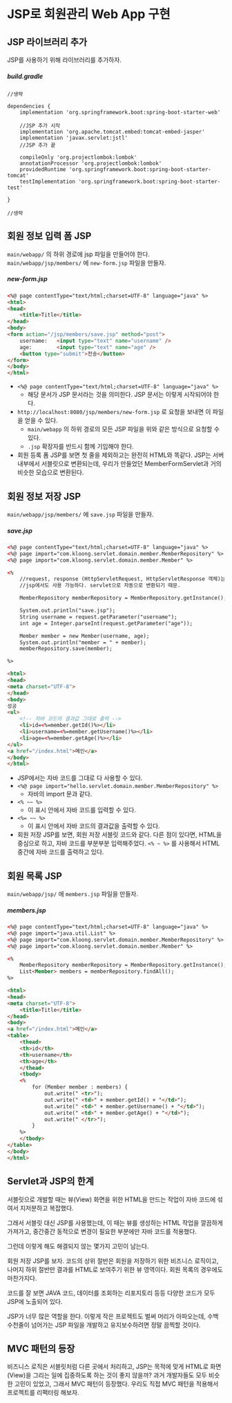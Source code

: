 # JSP로 회원관리 Web App 구현

## JSP 라이브러리 추가
JSP를 사용하기 위해 라이브러리를 추가하자.

##### build.gradle
```
//생략

dependencies {
	implementation 'org.springframework.boot:spring-boot-starter-web'

	//JSP 추가 시작
	implementation 'org.apache.tomcat.embed:tomcat-embed-jasper'
	implementation 'javax.servlet:jstl'
	//JSP 추가 끝

	compileOnly 'org.projectlombok:lombok'
	annotationProcessor 'org.projectlombok:lombok'
	providedRuntime 'org.springframework.boot:spring-boot-starter-tomcat'
	testImplementation 'org.springframework.boot:spring-boot-starter-test'

}

//생략
```


## 회원 정보 입력 폼 JSP
`main/webapp/` 의 하위 경로에 jsp 파일을 만들어야 한다.  
`main/webapp/jsp/members/` 에 `new-form.jsp` 파일을 만들자.

##### new-form.jsp
```html
<%@ page contentType="text/html;charset=UTF-8" language="java" %>
<html>
<head>
    <title>Title</title>
</head>
<body>
<form action="/jsp/members/save.jsp" method="post">
    username:   <input type="text" name="username" />
    age:        <input type="text" name="age" />
    <button type="submit">전송</button>
</form>
</body>
</html>
```
- `<%@ page contentType="text/html;charset=UTF-8" language="java" %>`
	- 해당 문서가 JSP 문서라는 것을 의미한다. JSP 문서는 이렇게 시작되어야 한다.
- `http://localhost:8080/jsp/members/new-form.jsp` 로 요청을 보내면 이 파일을 얻을 수 있다.
	- `main/webapp` 의 하위 경로의 모든 JSP 파일을 위와 같은 방식으로 요청할 수 있다.
	- `.jsp` 확장자를 반드시 함께 기입해야 한다.
- 회원 등록 폼 JSP를 보면 첫 줄을 제외하고는 완전히 HTML와 똑같다. JSP는 서버 내부에서 서블릿으로 변환되는데, 우리가 만들었던 MemberFormServlet과 거의 비슷한 모습으로 변환된다.


## 회원 정보 저장 JSP
`main/webapp/jsp/members/` 에 `save.jsp` 파일을 만들자.

##### save.jsp
```HTML
<%@ page contentType="text/html;charset=UTF-8" language="java" %>
<%@ page import="com.kloong.servlet.domain.member.MemberRepository" %>
<%@ page import="com.kloong.servlet.domain.member.Member" %>

<%
    //request, response (HttpServletRequest, HttpServletResponse 객체)는
    //jsp에서도 사용 가능하다. servlet으로 자동으로 변환되기 때문.

    MemberRepository memberRepository = MemberRepository.getInstance();

    System.out.println("save.jsp");
    String username = request.getParameter("username");
    int age = Integer.parseInt(request.getParameter("age"));

    Member member = new Member(username, age);
    System.out.println("member = " + member);
    memberRepository.save(member);

%>

<html>
<head>
<meta charset="UTF-8">
</head>
<body>
성공
<ul>
	<!-- 자바 코드의 결과값 그대로 출력 -->
    <li>id=<%=member.getId()%></li>
    <li>username=<%=member.getUsername()%></li>
    <li>age=<%=member.getAge()%></li>
</ul>
<a href="/index.html">메인</a>
</body>
</html>
```

- JSP에서는 자바 코드를 그대로 다 사용할 수 있다.
- `<%@ page import="hello.servlet.domain.member.MemberRepository" %>`
	- 자바의 import 문과 같다.
- `<% ~~ %>`
	- 이 표시 안에서 자바 코드를 입력할 수 있다.
- `<%= ~~ %>`
	- 이 표시 안에서 자바 코드의 결과값을 출력할 수 있다.
- 회원 저장 JSP를 보면, 회원 저장 서블릿 코드와 같다. 다른 점이 있다면, HTML을 중심으로 하고, 자바 코드를 부분부분 입력해주었다. `<% ~ %>` 를 사용해서 HTML 중간에 자바 코드를 출력하고 있다.

## 회원 목록 JSP
`main/webapp/jsp/` 에 `members.jsp` 파일을 만들자.

##### members.jsp
```HTML
<%@ page contentType="text/html;charset=UTF-8" language="java" %>
<%@ page import="java.util.List" %>
<%@ page import="com.kloong.servlet.domain.member.MemberRepository" %>
<%@ page import="com.kloong.servlet.domain.member.Member" %>

<%
    MemberRepository memberRepository = MemberRepository.getInstance();
    List<Member> members = memberRepository.findAll();
%>

<html>
<head>
<meta charset="UTF-8">
    <title>Title</title>
</head>
<body>
<a href="/index.html">메인</a>
<table>
    <thead>
    <th>id</th>
    <th>username</th>
    <th>age</th>
    </thead>
    <tbody>
    <%
        for (Member member : members) {
            out.write(" <tr>");
            out.write(" <td>" + member.getId() + "</td>");
            out.write(" <td>" + member.getUsername() + "</td>");
            out.write(" <td>" + member.getAge() + "</td>");
            out.write(" </tr>");
        }
    %>
    </tbody>
</table>
</body>
</html>
```


## Servlet과 JSP의 한계
서블릿으로 개발할 때는 뷰(View) 화면을 위한 HTML을 만드는 작업이 자바 코드에 섞여서 지저분하고 복잡했다.

그래서 서블릿 대신 JSP를 사용했는데, 이 때는 뷰를 생성하는 HTML 작업을 깔끔하게 가져가고, 중간중간 동적으로 변경이 필요한 부분에만 자바 코드를 적용했다.

그런데 이렇게 해도 해결되지 않는 몇가지 고민이 남는다.

회원 저장 JSP를 보자. 코드의 상위 절반은 회원을 저장하기 위한 비즈니스 로직이고, 나머지 하위 절반만 결과를 HTML로 보여주기 위한 뷰 영역이다. 회원 목록의 경우에도 마찬가지다.

코드를 잘 보면 JAVA 코드, 데이터를 조회하는 리포지토리 등등 다양한 코드가 모두 JSP에 노출되어 있다.

JSP가 너무 많은 역할을 한다. 이렇게 작은 프로젝트도 벌써 머리가 아파오는데, 수백 수천줄이 넘어가는 JSP 파일을 개발하고 유지보수하려면 정말 끔찍할 것이다.


## MVC 패턴의 등장
비즈니스 로직은 서블릿처럼 다른 곳에서 처리하고, JSP는 목적에 맞게 HTML로 화면(View)을 그리는 일에 집중하도록 하는 것이 좋지 않을까? 과거 개발자들도 모두 비슷한 고민이 있었고, 그래서 MVC 패턴이 등장했다. 우리도 직접 MVC 패턴을 적용해서 프로젝트를 리팩터링 해보자.